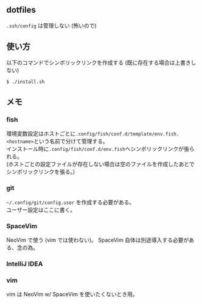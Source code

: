 ## dotfiles
`.ssh/config` は管理しない (怖いので)

## 使い方
以下のコマンドでシンボリックリンクを作成する
(既に存在する場合は上書きしない)
```
$ ./install.sh
```

## メモ
### fish
環境変数設定はホストごとに`.config/fish/conf.d/template/env.fish.<hostname>`という名前で分けて管理する。  
インストール時に`.config/fish/conf.d/env.fish`へシンボリックリンクが張られる。  
(ホストごとの設定ファイルが存在しない場合は空のファイルを作成したあとでシンボリックリンクを張る。)

### git
`~/.config/git/config.user` を作成する必要がある。  
ユーザー設定はここに書く。

### SpaceVim
NeoVim で使う (vim では使わない)。
SpaceVim 自体は別途導入する必要がある、念の為。

### IntelliJ IDEA


### vim
vim は NeoVim w/ SpaceVim を使いたくないとき用。
